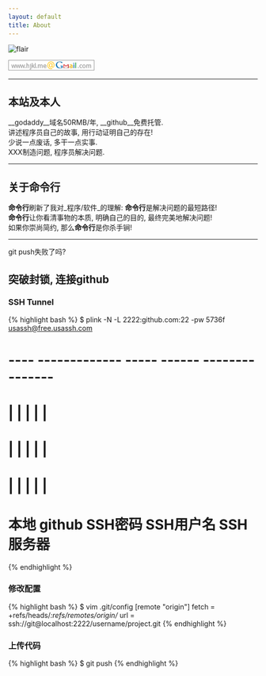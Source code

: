 ```yaml
---
layout: default
title: About
---
```


![flair](http://stackexchange.com/users/flair/141612.png)

![gmail](/img/gmail.png)

----

## 本站及本人
__godaddy__域名50RMB/年, __github__免费托管.  
讲述程序员自己的故事, 用行动证明自己的存在!  
少说一点废话, 多干一点实事.  
XXX制造问题, 程序员解决问题.

----

## 关于**命令行**
**命令行**刷新了我对_程序/软件_的理解: **命令行**是解决问题的最短路径!  
**命令行**让你看清事物的本质, 明确自己的目的, 最终完美地解决问题!  
如果你崇尚简约, 那么**命令行**是你杀手锏!

----

git push失败了吗?

## 突破封锁, 连接github
### SSH Tunnel
{% highlight bash %}
$ plink -N -L 2222:github.com:22 -pw 5736f    usassh@free.usassh.com
#             ---- -------------     -----    ------ ---------------
#              |        |              |         |         |
#              |        |              |         |         |
#              |        |              |         |         |
#             本地   github          SSH密码  SSH用户名 SSH服务器
{% endhighlight %}

### 修改配置
{% highlight bash %}
$ vim .git/config
[remote "origin"]
	fetch = +refs/heads/*:refs/remotes/origin/*
    url = ssh://git@localhost:2222/username/project.git
{% endhighlight %}

### 上传代码
{% highlight bash %}
$ git push
{% endhighlight %}
